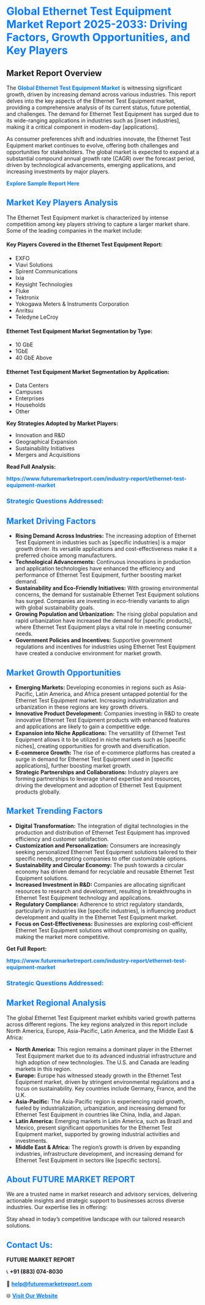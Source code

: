 <h1 style="color: #007BFF;">Global Ethernet Test Equipment Market Report 2025-2033: Driving Factors, Growth Opportunities, and Key Players</h1>

<section id="overview">
<h2>Market Report Overview</h2>
<p>The <a href="https://www.futuremarketreport.com/industry-report/ethernet-test-equipment-market" style="color: #007BFF; text-decoration: none;"><strong>Global Ethernet Test Equipment Market</strong></a> is witnessing significant growth, driven by increasing demand across various industries. This report delves into the key aspects of the Ethernet Test Equipment market, providing a comprehensive analysis of its current status, future potential, and challenges. The demand for Ethernet Test Equipment has surged due to its wide-ranging applications in industries such as [insert industries], making it a critical component in modern-day [applications].</p>
<p>As consumer preferences shift and industries innovate, the Ethernet Test Equipment market continues to evolve, offering both challenges and opportunities for stakeholders. The global market is expected to expand at a substantial compound annual growth rate (CAGR) over the forecast period, driven by technological advancements, emerging applications, and increasing investments by major players.</p>
</section>

<section id="overview">
<p><a href="https://www.futuremarketreport.com/request-sample/reportId=76020" style="color: #007BFF; text-decoration: none;"><strong>Explore Sample Report Here</strong></a></p>
</section>

<section id="key-players">
<h2 style="color: #007BFF;">Market Key Players Analysis</h2>
<p>The Ethernet Test Equipment market is characterized by intense competition among key players striving to capture a larger market share. Some of the leading companies in the market include:</p>
<h4>Key Players Covered in the Ethernet Test Equipment Report:</h4>
<ul><li>EXFO</li><li>Viavi Solutions</li><li>Spirent Communications</li><li>Ixia</li><li>Keysight Technologies</li><li>Fluke</li><li>Tektronix</li><li>Yokogawa Meters &amp; Instruments Corporation</li><li>Anritsu</li><li>Teledyne LeCroy</li></ul>
<h4>Ethernet Test Equipment Market Segmentation by Type:</h4>
<ul><li>10 GbE</li><li>1GbE</li><li>40 GbE Above</li></ul>

<h4>Ethernet Test Equipment Market Segmentation by Application:</h4>
<ul><li>Data Centers</li><li>Campuses</li><li>Enterprises</li><li>Households</li><li>Other</li></ul>
<p><strong>Key Strategies Adopted by Market Players:</strong></p>
<ul>
<li>Innovation and R&D</li>
<li>Geographical Expansion</li>
<li>Sustainability Initiatives</li>
<li>Mergers and Acquisitions</li>
</ul>
</section>

<section>
<p><strong>Read Full Analysis: </strong></p><a href="https://www.futuremarketreport.com/industry-report/ethernet-test-equipment-market" style="color: #007BFF; text-decoration: none;"><strong>https://www.futuremarketreport.com/industry-report/ethernet-test-equipment-market</strong></a>
<h3 style="color: #007BFF;">Strategic Questions Addressed:</h3>
</section>

<section id="driving-factors">
<h2 style="color: #007BFF;">Market Driving Factors</h2>
<ul>
<li><strong>Rising Demand Across Industries:</strong> The increasing adoption of Ethernet Test Equipment in industries such as [specific industries] is a major growth driver. Its versatile applications and cost-effectiveness make it a preferred choice among manufacturers.</li>
<li><strong>Technological Advancements:</strong> Continuous innovations in production and application technologies have enhanced the efficiency and performance of Ethernet Test Equipment, further boosting market demand.</li>
<li><strong>Sustainability and Eco-Friendly Initiatives:</strong> With growing environmental concerns, the demand for sustainable Ethernet Test Equipment solutions has surged. Companies are investing in eco-friendly variants to align with global sustainability goals.</li>
<li><strong>Growing Population and Urbanization:</strong> The rising global population and rapid urbanization have increased the demand for [specific products], where Ethernet Test Equipment plays a vital role in meeting consumer needs.</li>
<li><strong>Government Policies and Incentives:</strong> Supportive government regulations and incentives for industries using Ethernet Test Equipment have created a conducive environment for market growth.</li>
</ul>
</section>

<section id="growth-opportunities">
<h2 style="color: #007BFF;">Market Growth Opportunities</h2>
<ul>
<li><strong>Emerging Markets:</strong> Developing economies in regions such as Asia-Pacific, Latin America, and Africa present untapped potential for the Ethernet Test Equipment market. Increasing industrialization and urbanization in these regions are key growth drivers.</li>
<li><strong>Innovative Product Development:</strong> Companies investing in R&D to create innovative Ethernet Test Equipment products with enhanced features and applications are likely to gain a competitive edge.</li>
<li><strong>Expansion into Niche Applications:</strong> The versatility of Ethernet Test Equipment allows it to be utilized in niche markets such as [specific niches], creating opportunities for growth and diversification.</li>
<li><strong>E-commerce Growth:</strong> The rise of e-commerce platforms has created a surge in demand for Ethernet Test Equipment used in [specific applications], further boosting market growth.</li>
<li><strong>Strategic Partnerships and Collaborations:</strong> Industry players are forming partnerships to leverage shared expertise and resources, driving the development and adoption of Ethernet Test Equipment products globally.</li>
</ul>
</section>

<section id="trending-factors">
<h2 style="color: #007BFF;">Market Trending Factors</h2>
<ul>
<li><strong>Digital Transformation:</strong> The integration of digital technologies in the production and distribution of Ethernet Test Equipment has improved efficiency and customer satisfaction.</li>
<li><strong>Customization and Personalization:</strong> Consumers are increasingly seeking personalized Ethernet Test Equipment solutions tailored to their specific needs, prompting companies to offer customizable options.</li>
<li><strong>Sustainability and Circular Economy:</strong> The push towards a circular economy has driven demand for recyclable and reusable Ethernet Test Equipment solutions.</li>
<li><strong>Increased Investment in R&D:</strong> Companies are allocating significant resources to research and development, resulting in breakthroughs in Ethernet Test Equipment technology and applications.</li>
<li><strong>Regulatory Compliance:</strong> Adherence to strict regulatory standards, particularly in industries like [specific industries], is influencing product development and quality in the Ethernet Test Equipment market.</li>
<li><strong>Focus on Cost-Effectiveness:</strong> Businesses are exploring cost-efficient Ethernet Test Equipment solutions without compromising on quality, making the market more competitive.</li>
</ul>
</section>

<section>
<p><strong>Get Full Report: </strong></p><a href="https://www.futuremarketreport.com/industry-report/ethernet-test-equipment-market" style="color: #007BFF; text-decoration: none;"><strong>https://www.futuremarketreport.com/industry-report/ethernet-test-equipment-market</strong></a>
<h3 style="color: #007BFF;">Strategic Questions Addressed:</h3>
</section>


<section id="regional-analysis">
<h2 style="color: #007BFF;">Market Regional Analysis</h2>
<p>The global Ethernet Test Equipment market exhibits varied growth patterns across different regions. The key regions analyzed in this report include North America, Europe, Asia-Pacific, Latin America, and the Middle East & Africa:</p>
<ul>
<li><strong>North America:</strong> This region remains a dominant player in the Ethernet Test Equipment market due to its advanced industrial infrastructure and high adoption of new technologies. The U.S. and Canada are leading markets in this region.</li>
<li><strong>Europe:</strong> Europe has witnessed steady growth in the Ethernet Test Equipment market, driven by stringent environmental regulations and a focus on sustainability. Key countries include Germany, France, and the U.K.</li>
<li><strong>Asia-Pacific:</strong> The Asia-Pacific region is experiencing rapid growth, fueled by industrialization, urbanization, and increasing demand for Ethernet Test Equipment in countries like China, India, and Japan.</li>
<li><strong>Latin America:</strong> Emerging markets in Latin America, such as Brazil and Mexico, present significant opportunities for the Ethernet Test Equipment market, supported by growing industrial activities and investments.</li>
<li><strong>Middle East & Africa:</strong> The region’s growth is driven by expanding industries, infrastructure development, and increasing demand for Ethernet Test Equipment in sectors like [specific sectors].</li>
</ul>
</section>

<footer>
<h2 style="color: #007BFF;">About FUTURE MARKET REPORT</h2>
<p>We are a trusted name in market research and advisory services, delivering actionable insights and strategic support to businesses across diverse industries. Our expertise lies in offering:</p>

<p>Stay ahead in today’s competitive landscape with our tailored research solutions.</p>

<h2 style="color: #007BFF;">Contact Us:</h2>
<p><strong>FUTURE MARKET REPORT</strong></p>
<p>📞 <strong>+91 (883) 074-8030</strong></p>
<p>📧 <strong><a href="mailto:help@futuremarketreport.com" style="color: #007BFF;">help@futuremarketreport.com</a></strong></p>
<p>🌐 <strong><a href="https://www.futuremarketreport.com/" style="color: #007BFF;">Visit Our Website</a></strong></p>
</footer>